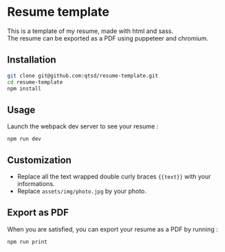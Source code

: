 # Resume template

This is a template of my resume, made with html and sass.  
The resume can be exported as a PDF using puppeteer and chromium.

## Installation
```bash
git clone git@github.com:qtsd/resume-template.git
cd resume-template
npm install
```

## Usage

Launch the webpack dev server to see your resume :
```
npm run dev
```

## Customization

- Replace all the text wrapped double curly braces `{{text}}` with your informations.  
- Replace `assets/img/photo.jpg` by your photo.

## Export as PDF
When you are satisfied, you can export your resume as a PDF by running :

```
npm run print
```
